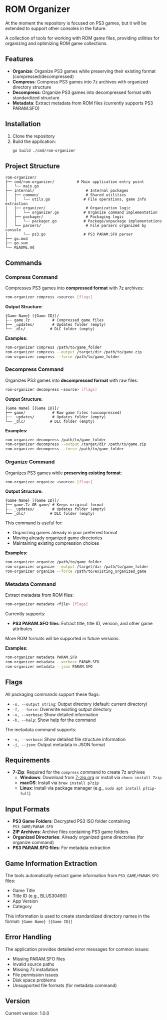 # ROM Organizer

At the moment the repository is focused on PS3 games, but it will be extended to support other consoles in the future.

A collection of tools for working with ROM game files, providing utilities for organizing and optimizing ROM game collections.

## Features

- **Organize**: Organize PS3 games while preserving their existing format (compressed/decompressed)
- **Compress**: Compress PS3 games into 7z archives with organized directory structure
- **Decompress**: Organize PS3 games into decompressed format with standardized structure  
- **Metadata**: Extract metadata from ROM files (currently supports PS3 PARAM.SFO)

## Installation

1. Clone the repository
2. Build the application:
   ```bash
   go build ./cmd/rom-organizer
   ```

## Project Structure

```
rom-organizer/
├── cmd/rom-organizer/          # Main application entry point
│   └── main.go
├── internal/                       # Internal packages
│   ├── common/                     # Shared utilities
│   │   └── utils.go               # File operations, game info extraction
│   ├── organizer/                  # Organization logic
│   │   └── organizer.go           # Organize command implementation
│   ├── packager/                   # Packaging logic
│   │   └── packager.go            # Package/unpackage implementations
│   └── parsers/                    # File parsers organized by console
│       └── ps3.go                 # PS3 PARAM.SFO parser
├── go.mod
├── go.sum
└── README.md
```

## Commands

### Compress Command

Compresses PS3 games into **compressed format** with 7z archives:

```bash
rom-organizer compress <source> [flags]
```

**Output Structure:**
```
{Game Name} [{Game ID}]/
├── game.7z          # Compressed game files
├── _updates/        # Updates folder (empty)
└── _dlc/           # DLC folder (empty)
```

**Examples:**
```bash
rom-organizer compress /path/to/game_folder
rom-organizer compress --output /target/dir /path/to/game.zip
rom-organizer compress --force /path/to/game_folder
```

### Decompress Command

Organizes PS3 games into **decompressed format** with raw files:

```bash
rom-organizer decompress <source> [flags]
```

**Output Structure:**
```
{Game Name} [{Game ID}]/
├── game/            # Raw game files (uncompressed)
├── _updates/        # Updates folder (empty)
└── _dlc/           # DLC folder (empty)
```

**Examples:**
```bash
rom-organizer decompress /path/to/game_folder
rom-organizer decompress --output /target/dir /path/to/game.zip
rom-organizer decompress --force /path/to/game_folder
```

### Organize Command

Organizes PS3 games while **preserving existing format**:

```bash
rom-organizer organize <source> [flags]
```

**Output Structure:**
```
{Game Name} [{Game ID}]/
├── game.7z OR game/ # Keeps original format
├── _updates/        # Updates folder (empty)
└── _dlc/           # DLC folder (empty)
```

This command is useful for:
- Organizing games already in your preferred format
- Moving already organized game directories
- Maintaining existing compression choices

**Examples:**
```bash
rom-organizer organize /path/to/game_folder
rom-organizer organize --output /target/dir /path/to/game_folder
rom-organizer organize --force /path/to/existing_organized_game
```

### Metadata Command

Extract metadata from ROM files:

```bash
rom-organizer metadata <file> [flags]
```

Currently supports:
- **PS3 PARAM.SFO files**: Extract title, title ID, version, and other game attributes

More ROM formats will be supported in future versions.

**Examples:**
```bash
rom-organizer metadata PARAM.SFO
rom-organizer metadata --verbose PARAM.SFO
rom-organizer metadata --json PARAM.SFO
```

## Flags

All packaging commands support these flags:

- `-o, --output string`: Output directory (default: current directory)
- `-f, --force`: Overwrite existing output directory
- `-v, --verbose`: Show detailed information
- `-h, --help`: Show help for the command

The metadata command supports:
- `-v, --verbose`: Show detailed file structure information
- `-j, --json`: Output metadata in JSON format

## Requirements

- **7-Zip**: Required for the `compress` command to create 7z archives
  - **Windows**: Download from [7-zip.org](https://www.7-zip.org/) or install via `choco install 7zip`
  - **macOS**: Install via `brew install p7zip`
  - **Linux**: Install via package manager (e.g., `sudo apt install p7zip-full`)

## Input Formats

- **PS3 Game Folders**: Decrypted PS3 ISO folder containing `PS3_GAME/PARAM.SFO`
- **ZIP Archives**: Archive files containing PS3 game folders
- **Organized Directories**: Already organized game directories (for organize command)
- **PS3 PARAM.SFO files**: For metadata extraction

## Game Information Extraction

The tools automatically extract game information from `PS3_GAME/PARAM.SFO` files:
- Game Title
- Title ID (e.g., BLUS30490)
- App Version
- Category

This information is used to create standardized directory names in the format: `{Game Name} [{Game ID}]`

## Error Handling

The application provides detailed error messages for common issues:
- Missing PARAM.SFO files
- Invalid source paths
- Missing 7z installation
- File permission issues
- Disk space problems
- Unsupported file formats (for metadata command)

## Version

Current version: 1.0.0 